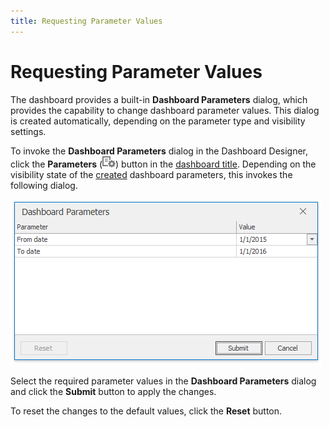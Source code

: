 ```yaml
---
title: Requesting Parameter Values
---
```

# Requesting Parameter Values
The dashboard provides a built-in **Dashboard Parameters** dialog, which provides the capability to change dashboard parameter values. This dialog is created automatically, depending on the parameter type and visibility settings.

To invoke the **Dashboard Parameters** dialog in the Dashboard Designer, click the **Parameters**  (![Parameters_ParametersButtonWin_Title](../../../../images/Img21814.png)) button in the [dashboard title](../../../../../dashboard-for-desktop/articles/dashboard-designer/dashboard-layout/dashboard-title.md). Depending on the visibility state of the [created](../../../../../dashboard-for-desktop/articles/dashboard-designer/data-analysis/using-dashboard-parameters/creating-parameters.md) dashboard parameters, this invokes the following dialog.

![Parameters_DashboardParametersDialog_Win](../../../../images/Img21815.png)

Select the required parameter values in the **Dashboard Parameters** dialog and click the **Submit** button to apply the changes.

To reset the changes to the default values, click the **Reset** button.